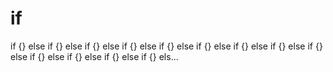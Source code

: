 # if
if {} else if {} else if {} else if {} else if {} else if {} else if {} else if {} else if {} else if {} else if {} else if {} else if {} els...
